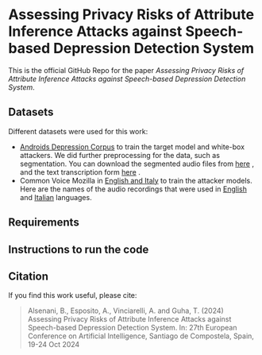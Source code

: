 # Assessing Privacy Risks of Attribute Inference Attacks against Speech-based Depression Detection System

This is the official GitHub Repo for the paper _Assessing Privacy Risks of Attribute Inference Attacks against Speech-based Depression Detection System_. 

## Datasets

Different datasets were used for this work:

* [Androids Depression Corpus](https://github.com/androidscorpus/data?tab=readme-ov-file) to train the target model and white-box attackers. We did further preprocessing for the data, such as segmentation. You can download the segmented audio files from [here](https://www.dropbox.com/scl/fi/pyno24ypl5g3n0c56dec1/segmentation.zip?rlkey=j1zsqoa3r381yo0ik4gyus0qs&st=hwbzvf88&dl=0) , and the text transcription form [here](https://www.dropbox.com/scl/fi/giymtkphvgq5eds88bmph/text-transcription.zip?rlkey=bapiuy4gh07zxa9enwackrpyt&st=oxp3kak6&dl=0) .
* Common Voice Mozilla in [English and Italy](https://commonvoice.mozilla.org/en/datasets) to train the attacker models. Here are the names of the audio recordings that were used in [English](https://www.dropbox.com/scl/fi/v3z9vq05tmrteg19fupd3/english.csv?rlkey=gcqdkz0yza1xzyyzlse1sf3sw&st=ylb2838j&dl=0) and [Italian](https://www.dropbox.com/scl/fi/d1mtcftxrysgrzu8884ks/italy.csv?rlkey=olndoszqiseh3xht6j5gau6l2&st=ltvskx7s&dl=0) languages.


## Requirements

## Instructions to run the code

## Citation

If you find this work useful, please cite:

> Alsenani, B., Esposito, A., Vinciarelli, A.  and Guha, T.  (2024) Assessing Privacy Risks of Attribute Inference Attacks against Speech-based Depression Detection System. In: 27th European Conference on Artificial Intelligence, Santiago de Compostela, Spain, 19-24 Oct 2024
